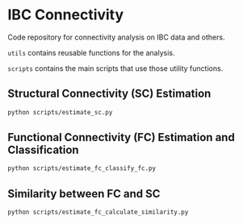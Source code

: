 # IBC Connectivity

Code repository for connectivity analysis on IBC data and others.

`utils` contains reusable functions for the analysis.

`scripts` contains the main scripts that use those utility functions.

## Structural Connectivity (SC) Estimation

```bash
python scripts/estimate_sc.py
```

<!-- ### Steps
1. The streamlines obtained from tractography were first warped into MNI152 space using ANTs' image registration `antsRegistration` and MRtrix's `tcktransform` in script `estimate_sc.py`.
2. In addition, the script `estimate_sc.py` also transforms the given atlas to the native individual space. This way we can calculate two kinds of structural connectivity matrices: one in the MNI space and the other in the native individual space.
3. Finally, the two connectomes are calculated using MRtrix's `tck2connectome` function in the same script `estimate_sc.py`. -->

## Functional Connectivity (FC) Estimation and Classification

```bash
python scripts/estimate_fc_classify_fc.py
```

## Similarity between FC and SC

```bash
python scripts/estimate_fc_calculate_similarity.py
```